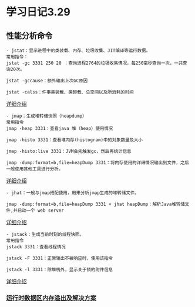 # 学习日记3.29
## 性能分析命令
	- jstat：显示进程中的类装载、内存、垃圾收集、JIT编译等运行数据。
	常用指令：
	jstat -gc 3331 250 20 ：查询进程2764的垃圾收集情况，每250毫秒查询一次，一共查询20次。

	jstat -gccause：额外输出上次GC原因

	jstat -calss：件事类装载、类卸载、总空间以及所消耗的时间

[详细介绍](http://www.hollischuang.com/archives/481)

	- jmap：生成堆转储快照（heapdump）
	常用指令
	jmap -heap 3331：查看java 堆（heap）使用情况

	jmap -histo 3331：查看堆内存(histogram)中的对象数量及大小

	jmap -histo:live 3331：JVM会先触发gc，然后再统计信息

	jmap -dump:format=b,file=heapDump 3331：将内存使用的详细情况输出到文件，之后一般使用其他工具进行分析。
	
[详细介绍](http://www.hollischuang.com/archives/303)

	- jhat：一般与jmap搭配使用，用来分析jmap生成的堆转储文件。
	
	jmap -dump:format=b,file=heapDump 3331 + jhat heapDump：解析Java堆转储文件,并启动一个 web server

[详细介绍](http://www.hollischuang.com/archives/1047)

	- jstack：生成当前时刻的线程快照。
	常用指令
	jstack 3331：查看线程情况

	jstack -F 3331：正常输出不被响应时，使用该指令

	jstack -l 3331：除堆栈外，显示关于锁的附件信息

[详细介绍](http://www.hollischuang.com/archives/110)

### [运行时数据区内存溢出及解决方案](https://juejin.im/post/5bcad6fc5188255c8a06312e#heading-0)
